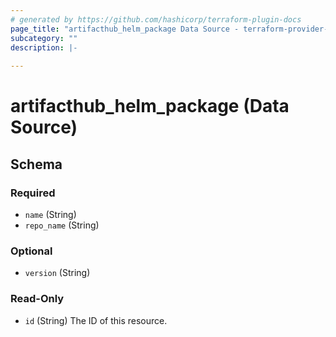 ```yaml
---
# generated by https://github.com/hashicorp/terraform-plugin-docs
page_title: "artifacthub_helm_package Data Source - terraform-provider-artifacthub"
subcategory: ""
description: |-
  
---
```


# artifacthub_helm_package (Data Source)





<!-- schema generated by tfplugindocs -->
## Schema

### Required

- `name` (String)
- `repo_name` (String)

### Optional

- `version` (String)

### Read-Only

- `id` (String) The ID of this resource.


